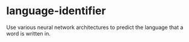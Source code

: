 # language-identifier
Use various neural network architectures to predict the language that a word is written in.
